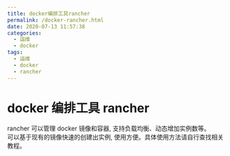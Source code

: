 ```yaml
---
title: docker编排工具rancher
permalink: /docker-rancher.html
date: 2020-07-13 11:57:38
categories:
  - 运维
  - docker
tags:
  - 运维
  - docker
  - rancher
---
```


# docker 编排工具 rancher

rancher 可以管理 docker 镜像和容器, 支持负载均衡、动态增加实例数等。  
可以基于现有的镜像快速的创建出实例, 使用方便。具体使用方法请自行查找相关教程。
